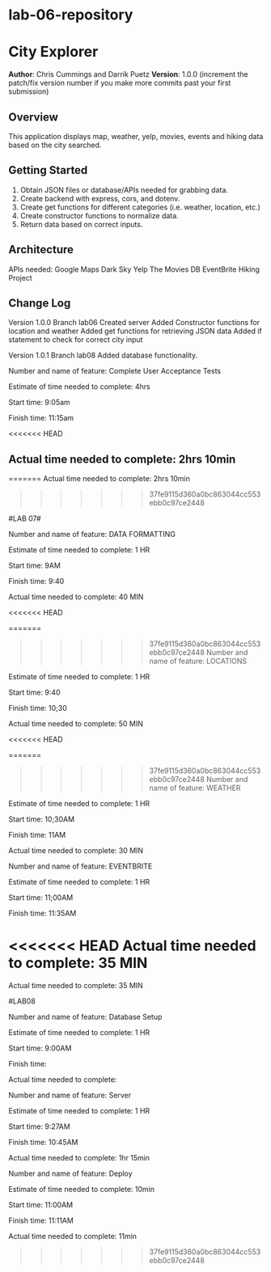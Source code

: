# lab-06-repository

# City Explorer

**Author**: Chris Cummings and Darrik Puetz
**Version**: 1.0.0 (increment the patch/fix version number if you make more commits past your first submission)

## Overview
<!-- Provide a high level overview of what this application is and why you are building it, beyond the fact that it's an assignment for this class. (i.e. What's your problem domain?) -->
This application displays map, weather, yelp, movies, events and hiking data based on the city searched.

## Getting Started
<!-- What are the steps that a user must take in order to build this app on their own machine and get it running? -->
1) Obtain JSON files or database/APIs needed for grabbing data.
2) Create backend with express, cors, and dotenv.
3) Create get functions for different categories (i.e. weather, location, etc.)
4) Create constructor functions to normalize data.
5) Return data based on correct inputs.

## Architecture
<!-- Provide a detailed description of the application design. What technologies (languages, libraries, etc) you're using, and any other relevant design information. -->
APIs needed:
    Google Maps
    Dark Sky
    Yelp
    The Movies DB
    EventBrite
    Hiking Project

## Change Log
<!-- Use this area to document the iterative changes made to your application as each feature is successfully implemented. Use time stamps. Here's an examples:

01-01-2001 4:59pm - Application now has a fully-functional express server, with a GET route for the location resource.

## Credits and Collaborations
<!-- Give credit (and a link) to other people or resources that helped you build this application. -->
Version 1.0.0
    Branch lab06
        Created server
        Added Constructor functions for location and weather
        Added get functions for retrieving JSON data
        Added if statement to check for correct city input

Version 1.0.1
     Branch lab08
        Added database functionality.

Number and name of feature: Complete User Acceptance Tests

Estimate of time needed to complete: 4hrs

Start time: 9:05am

Finish time: 11:15am

<<<<<<< HEAD
## Actual time needed to complete: 2hrs 10min
=======
Actual time needed to complete: 2hrs 10min
>>>>>>> 37fe9115d360a0bc863044cc553ebb0c97ce2448


#LAB 07#

Number and name of feature: DATA FORMATTING

Estimate of time needed to complete: 1 HR

Start time: 9AM

Finish time: 9:40

Actual time needed to complete: 40 MIN

<<<<<<< HEAD


=======
>>>>>>> 37fe9115d360a0bc863044cc553ebb0c97ce2448
Number and name of feature: LOCATIONS

Estimate of time needed to complete: 1 HR

Start time: 9:40

Finish time: 10;30

Actual time needed to complete: 50 MIN

<<<<<<< HEAD



=======
>>>>>>> 37fe9115d360a0bc863044cc553ebb0c97ce2448
Number and name of feature: WEATHER

Estimate of time needed to complete: 1 HR

Start time: 10;30AM

Finish time: 11AM

Actual time needed to complete: 30 MIN

Number and name of feature: EVENTBRITE

Estimate of time needed to complete: 1 HR

Start time: 11;00AM

Finish time: 11:35AM

<<<<<<< HEAD
Actual time needed to complete: 35 MIN
=======
Actual time needed to complete: 35 MIN

#LAB08

Number and name of feature: Database Setup

Estimate of time needed to complete: 1 HR

Start time: 9:00AM

Finish time: 

Actual time needed to complete: 

Number and name of feature: Server

Estimate of time needed to complete: 1 HR

Start time: 9:27AM

Finish time: 10:45AM

Actual time needed to complete: 1hr 15min

Number and name of feature: Deploy

Estimate of time needed to complete: 10min

Start time: 11:00AM

Finish time: 11:11AM

Actual time needed to complete: 11min
>>>>>>> 37fe9115d360a0bc863044cc553ebb0c97ce2448
